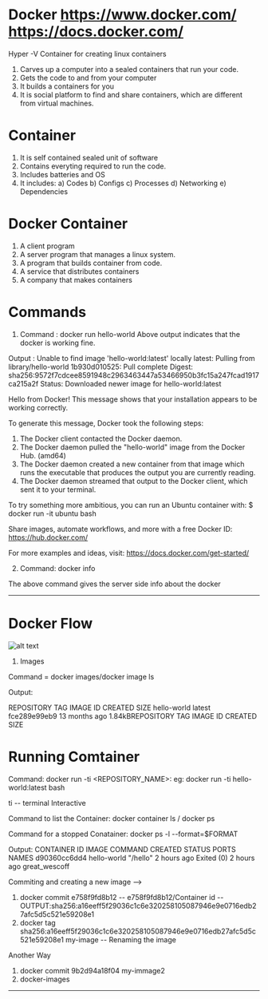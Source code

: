 # Docker https://www.docker.com/  https://docs.docker.com/

Hyper -V Container for creating linux containers

1) Carves up a computer into a sealed containers that run your code.
2) Gets the code to and from your computer
3) It builds a containers for you
4) It is social platform to find and share containers, which are different from virtual machines.


# Container
1) It is self contained sealed unit of software
2) Contains everyting required to run the code.
3) Includes batteries and OS
4) It includes:
   a) Codes 
   b) Configs
   c) Processes
   d) Networking
   e) Dependencies

# Docker Container
1) A client program
2) A server program that manages a linux system.
3) A program that builds container from code.
4) A service that distributes containers
5) A company that makes containers

# Commands

1) Command : docker run hello-world
 Above output indicates that the docker is working fine.

Output : Unable to find image 'hello-world:latest' locally
latest: Pulling from library/hello-world
1b930d010525: Pull complete
Digest: sha256:9572f7cdcee8591948c2963463447a53466950b3fc15a247fcad1917ca215a2f
Status: Downloaded newer image for hello-world:latest

Hello from Docker!
This message shows that your installation appears to be working correctly.

To generate this message, Docker took the following steps:
 1. The Docker client contacted the Docker daemon.
 2. The Docker daemon pulled the "hello-world" image from the Docker Hub.
    (amd64)
 3. The Docker daemon created a new container from that image which runs the
    executable that produces the output you are currently reading.
 4. The Docker daemon streamed that output to the Docker client, which sent it
    to your terminal.

To try something more ambitious, you can run an Ubuntu container with:
 $ docker run -it ubuntu bash

Share images, automate workflows, and more with a free Docker ID:
 https://hub.docker.com/

For more examples and ideas, visit:
 https://docs.docker.com/get-started/


2) Command: docker info

The above command gives the server side info about the docker

-----------------------------------------------------------------
# Docker Flow 

![alt text](https://github.com/brianblaze14/docker/blob/master/images/Docker_Flow.PNG)

1) Images

Command = docker images/docker image ls

Output:

REPOSITORY          TAG                 IMAGE ID            CREATED             SIZE
hello-world         latest              fce289e99eb9        13 months ago       1.84kBREPOSITORY          TAG                 IMAGE ID            CREATED             SIZE

# Running Comtainer
Command: docker run -ti <REPOSITORY_NAME>:<TAG>
eg: docker run -ti hello-world:latest bash

ti -- terminal Interactive

Command to list the Container:
docker container ls / docker ps 


Command for a stopped Conatainer:
docker ps -l --format=$FORMAT

Output:
CONTAINER ID        IMAGE               COMMAND             CREATED             STATUS                   PORTS               NAMES
d90360cc6dd4        hello-world         "/hello"            2 hours ago         Exited (0) 2 hours ago                       great_wescoff

Commiting and creating a new image -->

1) docker commit e758f9fd8b12  -- e758f9fd8b12/Container id --OUTPUT:sha256:a16eeff5f29036c1c6e320258105087946e9e0716edb27afc5d5c521e59208e1
2) docker tag sha256:a16eeff5f29036c1c6e320258105087946e9e0716edb27afc5d5c521e59208e1 my-image -- Renaming the image

Another Way
1) docker commit 9b2d94a18f04 my-immage2
2) docker-images


----------------------------------------------------------------------------
